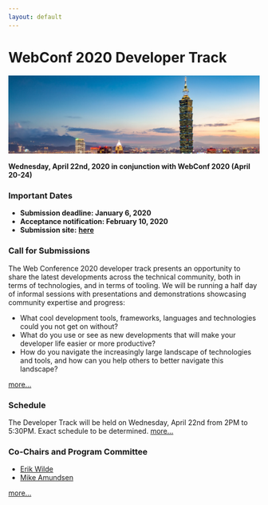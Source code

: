 ```yaml
---
layout: default
---
```


# WebConf 2020 Developer Track

<p>
<img src="images/skyline.jpg" />
</p>

**Wednesday, April 22nd, 2020 in conjunction with WebConf 2020 (April 20-24)**

### Important Dates

 * **Submission deadline: January 6, 2020**
 * **Acceptance notification: February 10, 2020**
 * **Submission site:** [**here**](https://easychair.org/conferences/?conf=www2020devtrack)

### Call for Submissions

The Web Conference 2020 developer track presents an opportunity to share the latest developments across the technical community, both in terms of technologies, and in terms of tooling. We will be running a half day of informal sessions with presentations and demonstrations showcasing community expertise and progress:

- What cool development tools, frameworks, languages and technologies could you not get on without?
- What do you use or see as new developments that will make your developer life easier or more productive?
- How do you navigate the increasingly large landscape of technologies and tools, and how can you help others to better navigate this landscape?

[more...](call.html)

### Schedule

The Developer Track will be held on Wednesday, April 22nd from 2PM to 5:30PM.  Exact schedule to be determined. [more...](schedule.html)

### Co-Chairs and Program Committee


 * [Erik Wilde](https://www.linkedin.com/in/netdret/)
 * [Mike Amundsen](https://www.linkedin.com/in/mamund/)

[more...](about.html)

